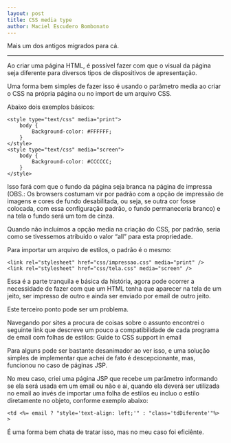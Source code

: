```yaml
---
layout: post
title: CSS media type
author: Maciel Escudero Bombonato
---
```


Mais um dos antigos migrados para cá.

--------

Ao criar uma página HTML, é possível fazer com que o visual da página seja diferente para diversos tipos de dispositivos de apresentação.

Uma forma bem simples de fazer isso é usando o parâmetro media ao criar o CSS na própria página ou no import de um arquivo CSS.

Abaixo dois exemplos básicos:

	<style type="text/css" media="print">
		body {
			Background-color: #FFFFFF;
		}
	</style>
	<style type="text/css" media="screen">
		body {
			Background-color: #CCCCCC;
		}
	</style>

Isso fará com que o fundo da página seja branca na página de impressa (OBS.: Os browsers costumam vir por padrão com a opção de impressão de imagens e cores de fundo desabilitada, ou seja, se outra cor fosse colocada, com essa configuração padrão, o fundo permaneceria branco) e na tela o fundo será um tom de cinza.

Quando não incluímos a opção media na criação do CSS, por padrão, seria como se tivessemos atribuido o valor “all” para esta propriedade.

Para importar um arquivo de estilos, o padrão é o mesmo:

	<link rel="stylesheet" href="css/impressao.css" media="print" />
	<link rel="stylesheet" href="css/tela.css" media="screen" />

Essa é a parte tranquila e básica da história, agora pode ocorrer a necessidade de fazer com que um HTML tenha que aparecer na tela de um jeito, ser impresso de outro e ainda ser enviado por email de outro jeito.

Este terceiro ponto pode ser um problema.

Navegando por sites a procura de coisas sobre o assunto encontrei o seguinte link que descreve um pouco a compatibilidade de cada programa de email com folhas de estilos:
Guide to CSS support in email

Para alguns pode ser bastante desanimador ao ver isso, e uma solução simples de implementar que achei de fato é descepcionante, mas, funcionou no caso de páginas JSP.

No meu caso, criei uma página JSP que recebe um parâmetro informando se ela será usada em um email ou não e ai, quando ela deverá ser utilizada no email ao invés de importar uma folha de estilos eu incluo o estilo diretamente no objeto, conforme exemplo abaixo:


	<td <%= email ? "style='text-align: left;'" : "class='tdDiferente'"%> >


É uma forma bem chata de tratar isso, mas no meu caso foi eficiênte.
